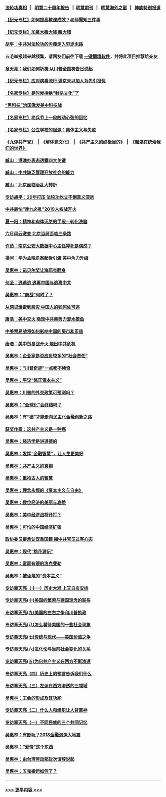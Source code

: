 #### [法轮功真相](https://github.com/gfw-breaker/truth/blob/master/README.md?t=0) &nbsp;&nbsp;|&nbsp;&nbsp; [明慧二十周年报告](https://github.com/gfw-breaker/mh-reports/blob/master/README.md?t=0) &nbsp;&nbsp;|&nbsp;&nbsp;[明慧期刊](https://github.com/gfw-breaker/mh-qikan) &nbsp;&nbsp;|&nbsp;&nbsp; [明慧海外之窗](https://github.com/gfw-breaker/mh-news/blob/master/README.md?t=0) &nbsp;&nbsp;|&nbsp;&nbsp; [神韵特别报道](https://github.com/gfw-breaker/mh-news/blob/master/shenyun.md?t=0)
#### [【纪元专栏】如何提高教课成效？老师需知三件事](../pages/nsc423/n12417848.md?t=06231902) 
#### [【纪元专栏】加拿大撒大钱 酿大错](../pages/nsc423/n12406564.md?t=06231902) 
#### [胡平：中共对法轮功的污蔑走入穷途末路](../pages/nsc423/n12266737.md?t=06231902) 
#### 五毛举报越来越频繁，请网友们前往下载 [一键翻墙软件](https://github.com/gfw-breaker/ssr-accounts)，并将此项目推荐给亲友
#### [章天亮：我们如何祈祷 从川普全国祷告日说起](../pages/nsc423/n11944627.md?t=06231902) 
#### [【纪元专栏】应对病毒流行 渥京未以加人为先引担忧](../pages/nsc423/n11875714.md?t=06231902) 
#### [【名家专栏】是时候拒绝“封杀文化”了](../pages/nsc423/n11814093.md?t=06231902) 
#### [“黑科技”治国激发美中科技战](../pages/nsc423/n11638056.md?t=06231902) 
#### [【名家专栏】老兵节上一段触动心弦的回忆](../pages/nsc423/n11646016.md?t=06231902) 
#### [【名家专栏】公立学校的起源：集体主义与失败](../pages/nsc423/n11601833.md?t=06231902) 
#### [《九评共产党》](https://github.com/begood0513/9ping.md/blob/master/README.md) &nbsp;|&nbsp; [《解体党文化》](../../../../jtdwh.md/blob/master/README.md)  &nbsp;|&nbsp; [《共产主义的终极目的》](../../../../gczydzjmd.md/blob/master/README.md) &nbsp;|&nbsp; [《魔鬼在统治我们的世界》](../../../../mgztzwmdsj.md/blob/master/README.md) 
#### [臧山：港澳办表态透露四大关键](../pages/nsc423/n11421628.md?t=06231902) 
#### [臧山：中共缺乏管理开放社会的能力](../pages/nsc423/n11407457.md?t=06231902) 
#### [臧山：北京面临治乱大转折](../pages/nsc423/n11406895.md?t=06231902) 
#### [专访胡平：20年打压 法轮功屹立不倒意义深远](../pages/nsc423/n11398800.md?t=06231902) 
#### [中共最怕“逢九必乱”2019人权战开火](../pages/nsc423/n11385248.md?t=06231902) 
#### [夏一阳：精神和肉体灭绝的手段—转化洗脑](../pages/nsc423/n11368250.md?t=06231902) 
#### [六月风云激变 北京当局面临三条路](../pages/nsc423/n11313668.md?t=06231902) 
#### [许茹：南京公安大数据中心主任猝死是偶然？](../pages/nsc423/n11064744.md?t=06231902) 
#### [横河：华为孟晚舟案起诉引渡 美中角力升级](../pages/nsc423/n11027230.md?t=06231902) 
#### [吴惠林：诺贝尔奖让海耶克翻身](../pages/nsc423/n10890049.md?t=06231902) 
#### [何坚：逃逃逃 逃离中国与逃离中共](../pages/nsc423/n10592891.md?t=06231902) 
#### [吴惠林：“商战”何时了？](../pages/nsc423/n10573558.md?t=06231902) 
#### [从网贷爆雷到股灾 中国人的钱何处可逃](../pages/nsc423/n10572800.md?t=06231902) 
#### [唐浩：美中交火 隐现中共黑势力混水摸鱼](../pages/nsc423/n10544040.md?t=06231902) 
#### [中美贸易战将如何影响中国的房市和币值](../pages/nsc423/n10543697.md?t=06231902) 
#### [唐浩：美中贸易战开火 烧出中共危机](../pages/nsc423/n10540126.md?t=06231902) 
#### [吴惠林：企业家是否应负较多的“社会责任”](../pages/nsc423/n10535022.md?t=06231902) 
#### [吴惠林：“川普奇迹”一点都不稀奇](../pages/nsc423/n10512808.md?t=06231902) 
#### [吴惠林：平议“修正资本主义”](../pages/nsc423/n10495724.md?t=06231902) 
#### [吴惠林：川普的外交政策可预测吗？](../pages/nsc423/n10462387.md?t=06231902) 
#### [吴惠林：“全球化”会终结吗？](../pages/nsc423/n10452838.md?t=06231902) 
#### [吴惠林：有“德”才能走向民主化金融创新之路](../pages/nsc423/n10432292.md?t=06231902) 
#### [获奖作家：这共产主义是一种癌](../pages/nsc423/n10431541.md?t=06231902) 
#### [吴惠林：经济学是讲道德的](../pages/nsc423/n10398014.md?t=06231902) 
#### [吴惠林：发挥“金融智慧”，让人生更美好](../pages/nsc423/n10375019.md?t=06231902) 
#### [吴惠林：共产主义的真相](../pages/nsc423/n10351394.md?t=06231902) 
#### [吴惠林：重拾古人的智慧](../pages/nsc423/n10337691.md?t=06231902) 
#### [吴惠林：理念永恒的《资本主义与自由》](../pages/nsc423/n10316274.md?t=06231902) 
#### [吴惠林：数位经济的美丽与哀愁](../pages/nsc423/n10292946.md?t=06231902) 
#### [吴惠林：美中经济战将开打？](../pages/nsc423/n10258825.md?t=06231902) 
#### [吴惠林：可怕的中国经济扩张](../pages/nsc423/n10219147.md?t=06231902) 
#### [政协委员提承认双重国籍 揭中共官员过客心态](../pages/nsc423/n10208809.md?t=06231902) 
#### [吴惠林：现代“桃花源记”](../pages/nsc423/n10185234.md?t=06231902) 
#### [吴惠林：富而有德的洛克斐勒](../pages/nsc423/n10142264.md?t=06231902) 
#### [吴惠林：被诬蔑的“资本主义”](../pages/nsc423/n10124816.md?t=06231902) 
#### [专访章天亮（十一）历史大戏 上天自有安排](../pages/nsc423/n10094905.md?t=06231902) 
#### [专访章天亮(十)美国的繁荣与建国理念的联系](../pages/nsc423/n10094899.md?t=06231902) 
#### [专访章天亮(九)美国的左右之争和川普执政](../pages/nsc423/n10094889.md?t=06231902) 
#### [专访章天亮(八)怎么看待美国的一些社会现象](../pages/nsc423/n10094857.md?t=06231902) 
#### [专访章天亮(七)传统与现代——美国价值之争](../pages/nsc423/n10093140.md?t=06231902) 
#### [专访章天亮(六)进化论与当前社会变化的关系](../pages/nsc423/n10092036.md?t=06231902) 
#### [专访章天亮(五)为何共产主义在西方不断渗透](../pages/nsc423/n10083620.md?t=06231902) 
#### [专访章天亮（四）历史上的预言告诉我们什么](../pages/nsc423/n10083606.md?t=06231902) 
#### [专访章天亮（三）左派在西方渗透的三领域](../pages/nsc423/n10081115.md?t=06231902) 
#### [吴惠林：工会的形成及其功能](../pages/nsc423/n10080633.md?t=06231902) 
#### [专访章天亮（二）什么人和组织让人背离神](../pages/nsc423/n10076637.md?t=06231902) 
#### [专访章天亮（一）不同民族的三个共同记忆](../pages/nsc423/n10074188.md?t=06231902) 
#### [吴惠林：有影呒？2018金融泡沫大地震](../pages/nsc423/n10040534.md?t=06231902) 
#### [吴惠林：“爱情”这个东西](../pages/nsc423/n10019423.md?t=06231902) 
#### [吴惠林：由台湾劳动部政次请辞说起](../pages/nsc423/n9979679.md?t=06231902) 
#### [吴惠林：五鬼搬运如何了？](../pages/nsc423/n9925338.md?t=06231902) 

----
#### [ >>> 更早内容 <<< ](../indexes/nsc423-earlier.md)
